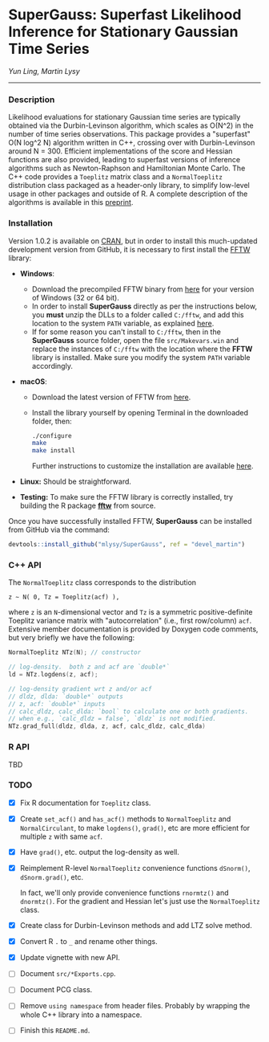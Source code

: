 # SuperGauss: Superfast Likelihood Inference for Stationary Gaussian Time Series

*Yun Ling, Martin Lysy*

---

### Description

Likelihood evaluations for stationary Gaussian time series are typically obtained via the Durbin-Levinson algorithm, which scales as O(N^2) in the number of time series observations.  This package provides a "superfast" O(N log^2 N) algorithm written in C++, crossing over with Durbin-Levinson around N = 300.  Efficient implementations of the score and Hessian functions are also provided, leading to superfast versions of inference algorithms such as Newton-Raphson and Hamiltonian Monte Carlo.  The C++ code provides a `Toeplitz` matrix class and a `NormalToeplitz` distribution class packaged as a header-only library, to simplify low-level usage in other packages and outside of R.  A complete description of the algorithms is available in this [preprint](doc/SuperGauss_preprint.pdf).

### Installation

Version 1.0.2 is available on [CRAN](https://CRAN.R-project.org/package=SuperGauss), but in order to install this much-updated development version from GitHub, it is necessary to first install the [FFTW](http://www.fftw.org/) library:

- **Windows**:

	- Download the precompiled FFTW binary from [here](http://www.fftw.org/install/windows.html) for your version of Windows (32 or 64 bit).
   - In order to install **SuperGauss** directly as per the instructions below, you **must** unzip the DLLs to a folder called `C:/fftw`, and add this location to the system `PATH` variable, as explained [here](https://www.java.com/en/download/help/path.xml).
   - If for some reason you can't install to `C:/fftw`, then in the **SuperGauss** source folder, open the file `src/Makevars.win` and replace the instances of `C:/fftw` with the location where the **FFTW** library is installed.  Make sure you modify the system `PATH` variable accordingly.

- **macOS**:

	- Download the latest version of FFTW from [here](http://www.fftw.org/download.html).
   - Install the library yourself by opening Terminal in the downloaded folder, then:

		```bash
		./configure
		make
		make install
		```

		Further instructions to customize the installation are available [here](http://www.fftw.org/fftw3_doc/Installation-on-Unix.html#Installation-on-Unix).
		
- **Linux:** Should be straightforward.

- **Testing:** To make sure the FFTW library is correctly installed, try building the R package  [**fftw**](https://CRAN.R-project.org/package=fftw) from source.  

Once you have successfully installed FFTW, **SuperGauss** can be installed from GitHub via the command:

```r
devtools::install_github("mlysy/SuperGauss", ref = "devel_martin")
```

### C++ API

The `NormalToeplitz` class corresponds to the distribution 

```
z ~ N( 0, Tz = Toeplitz(acf) ),
```

where `z` is an `N`-dimensional vector and `Tz` is a symmetric positive-definite Toeplitz variance matrix with "autocorrelation" (i.e., first row/column) `acf`.  Extensive member documentation is provided by Doxygen code comments, but very briefly we have the following:

```c
NormalToeplitz NTz(N); // constructor

// log-density.  both z and acf are `double*`
ld = NTz.logdens(z, acf); 

// log-density gradient wrt z and/or acf
// dldz, dlda: `double*` outputs
// z, acf: `double*` inputs
// calc_dldz, calc_dlda: `bool` to calculate one or both gradients.
// when e.g., `calc_dldz = false`, `dldz` is not modified.
NTz.grad_full(dldz, dlda, z, acf, calc_dldz, calc_dlda)
```

### R API

TBD

### TODO

- [x] Fix R documentation for `Toeplitz` class.

- [x] Create `set_acf()` and `has_acf()` methods to `NormalToeplitz` and `NormalCirculant`, to make `logdens()`, `grad()`, etc are more efficient for multiple `z` with same `acf`.

- [x] Have `grad()`, etc. output the log-density as well.

- [x] Reimplement R-level `NormalToeplitz` convenience functions `dSnorm()`, `dSnorm.grad()`, etc.

	In fact, we'll only provide convenience functions `rnormtz()` and `dnormtz()`.  For the gradient and Hessian let's just use the `NormalToeplitz` class.
	
- [x] Create class for Durbin-Levinson methods and add LTZ solve method.

- [x] Convert R `.` to `_` and rename other things.

- [x] Update vignette with new API.

- [ ] Document `src/*Exports.cpp`.

- [ ] Document PCG class.

- [ ] Remove `using namespace` from header files.  Probably by wrapping the whole C++ library into a namespace.

- [ ] Finish this `README.md`.
